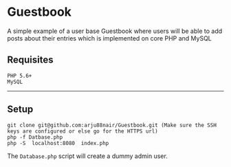 # Guestbook

A simple example of a user base Guestbook where users will be able to add posts about their entries which is implemented on core PHP and MySQL

## Requisites

```
PHP 5.6+
MySQL

```
---
## Setup
```
git clone git@github.com:arju88nair/Guestbook.git (Make sure the SSH keys are configured or else go for the HTTPS url)
php -f Datbase.php
php -S  localhost:8080  index.php 
```

The `Database.php` script will create a dummy admin user.
